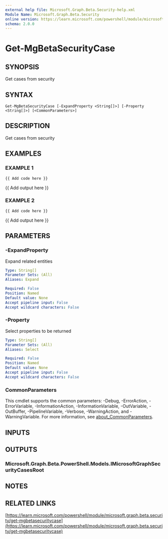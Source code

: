 ```yaml
---
external help file: Microsoft.Graph.Beta.Security-help.xml
Module Name: Microsoft.Graph.Beta.Security
online version: https://learn.microsoft.com/powershell/module/microsoft.graph.beta.security/get-mgbetasecuritycase
schema: 2.0.0
---
```


# Get-MgBetaSecurityCase

## SYNOPSIS
Get cases from security

## SYNTAX

```
Get-MgBetaSecurityCase [-ExpandProperty <String[]>] [-Property <String[]>] [<CommonParameters>]
```

## DESCRIPTION
Get cases from security

## EXAMPLES

### EXAMPLE 1
```
{{ Add code here }}
```

{{ Add output here }}

### EXAMPLE 2
```
{{ Add code here }}
```

{{ Add output here }}

## PARAMETERS

### -ExpandProperty
Expand related entities

```yaml
Type: String[]
Parameter Sets: (All)
Aliases: Expand

Required: False
Position: Named
Default value: None
Accept pipeline input: False
Accept wildcard characters: False
```

### -Property
Select properties to be returned

```yaml
Type: String[]
Parameter Sets: (All)
Aliases: Select

Required: False
Position: Named
Default value: None
Accept pipeline input: False
Accept wildcard characters: False
```

### CommonParameters
This cmdlet supports the common parameters: -Debug, -ErrorAction, -ErrorVariable, -InformationAction, -InformationVariable, -OutVariable, -OutBuffer, -PipelineVariable, -Verbose, -WarningAction, and -WarningVariable. For more information, see [about_CommonParameters](http://go.microsoft.com/fwlink/?LinkID=113216).

## INPUTS

## OUTPUTS

### Microsoft.Graph.Beta.PowerShell.Models.IMicrosoftGraphSecurityCasesRoot
## NOTES

## RELATED LINKS

[https://learn.microsoft.com/powershell/module/microsoft.graph.beta.security/get-mgbetasecuritycase](https://learn.microsoft.com/powershell/module/microsoft.graph.beta.security/get-mgbetasecuritycase)


